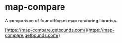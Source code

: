 # map-compare
A comparison of four different map rendering libraries.

[https://map-compare.getbounds.com/](https://map-compare.getbounds.com/)
